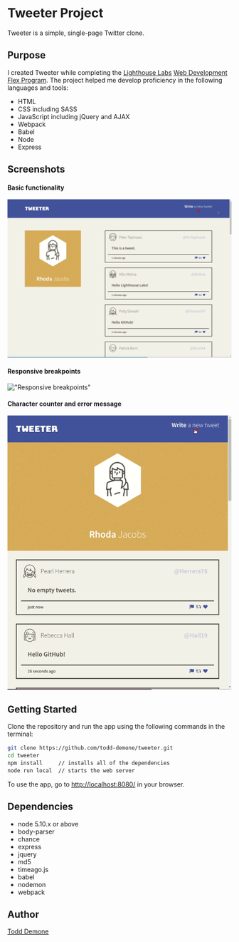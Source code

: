 # Tweeter Project

Tweeter is a simple, single-page Twitter clone.

## Purpose

I created Tweeter while completing the [Lighthouse Labs](https://github.com/lighthouse-labs) [Web Development Flex Program](https://www.lighthouselabs.ca/en/web-development-flex-program). The project helped me develop proficiency in the following languages and tools: 
- HTML
- CSS including SASS
- JavaScript including jQuery and AJAX
- Webpack
- Babel 
- Node 
- Express

## Screenshots

#### Basic functionality

!["Toggling the tweet form"](https://github.com/todd-demone/tweeter/blob/master/docs/toggle-tweet.gif?raw=true)

#### Responsive breakpoints

!["Responsive breakpoints"](https://github.com/todd-demone/tweeter/blob/master/docs/responsive-breakpoints.gif?raw=true)

#### Character counter and error message

!["Character counter and error message"](https://github.com/todd-demone/tweeter/blob/master/docs/error-long-tweet.gif?raw=true)

## Getting Started

Clone the repository and run the app using the following commands in the terminal:
```bash
git clone https://github.com/todd-demone/tweeter.git
cd tweeter
npm install     // installs all of the dependencies
node run local  // starts the web server
```
To use the app, go to <http://localhost:8080/> in your browser.

## Dependencies

- node 5.10.x or above
- body-parser
- chance
- express
- jquery
- md5
- timeago.js
- babel
- nodemon
- webpack

## Author

[Todd Demone](https://github.com/todd-demone)